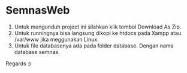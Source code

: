 SemnasWeb
=========

1. Untuk mengunduh project ini silahkan klik tombol Download As Zip.
2. Untuk runningnya bisa langsung dikopi ke htdocs pada Xampp atau /var/www jika meggunakan Linux.
3. Untuk file databasenya ada pada folder database. Dengan nama database semnas.

Regards :)